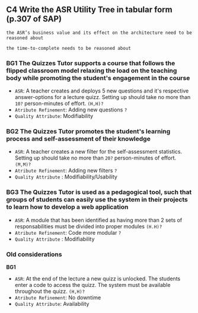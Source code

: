 ## **C4**  Write the ASR Utility Tree in tabular form (p.307 of SAP)

`the ASR’s business value and its effect on the architecture need to be reasoned about`

`the time-to-complete needs to be reasoned about`


### **BG1** The Quizzes Tutor supports a course that follows the flipped classroom model relaxing the load on the teaching body while promoting the student's engagement in the course
- `ASR`: A teacher creates and deploys 5 new questions and it's respective answer-options for a lecture quizz. Setting up should take no more than `10?` person-minutes of effort. `(H,H)?` 
- `Atribute Refinement`: Adding new questions `?` 
- `Quality Attribute`: Modifiability 


### **BG2** The Quizzes Tutor promotes the student's learning process and self-assessment of their knowledge
- `ASR`: A teacher creates a new filter for the self-assessment statistics. Setting up should take no more than `20?` person-minutes of effort. `(M,M)?`
- `Atribute Refinement`: Adding new filters `?` 
- `Quality Attribute` : Modifiability/Usability
 

### **BG3** The Quizzes Tutor is used as a pedagogical tool, such that groups of students can easily use the system in their projects to learn how to develop a web application
- `ASR`: A module that has been identified as having more than 2 sets of responsabilities must be divided into proper modules `(H.H)?`
- `Atribute Refinement`: Code more modular `?`
- `Quality Attribute` : Modifiability



### Old considerations 

**BG1**
- `ASR`: At the end of the lecture a new quizz is unlocked. The students enter a code to access the quizz. The system must be available throughout the quizz.  `(H,H)?` 
- `Atribute Refinement`: No downtime 
- `Quality Attribute`: Availability